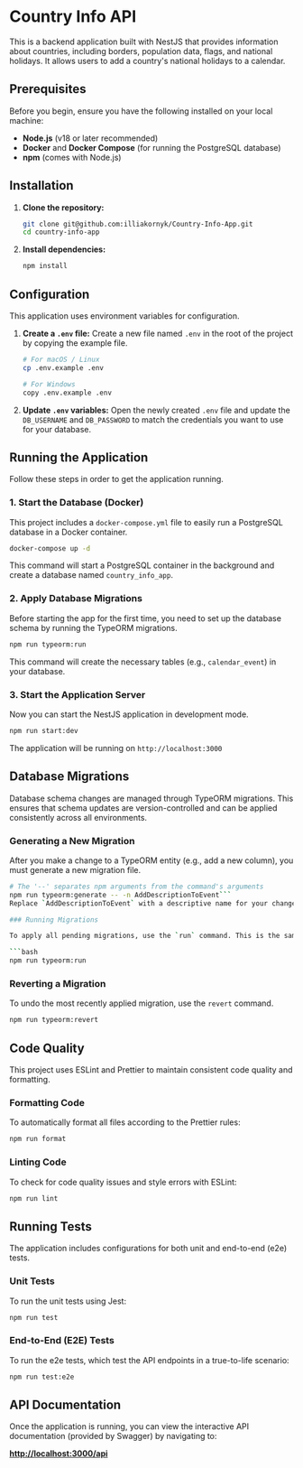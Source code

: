 # Country Info API

This is a backend application built with NestJS that provides information about countries, including borders, population data, flags, and national holidays. It allows users to add a country's national holidays to a calendar.

## Prerequisites

Before you begin, ensure you have the following installed on your local machine:

- **Node.js** (v18 or later recommended)
- **Docker** and **Docker Compose** (for running the PostgreSQL database)
- **npm** (comes with Node.js)

## Installation

1.  **Clone the repository:**

    ```bash
    git clone git@github.com:illiakornyk/Country-Info-App.git
    cd country-info-app
    ```

2.  **Install dependencies:**
    ```bash
    npm install
    ```

## Configuration

This application uses environment variables for configuration.

1.  **Create a `.env` file:**
    Create a new file named `.env` in the root of the project by copying the example file.

    ```bash
    # For macOS / Linux
    cp .env.example .env

    # For Windows
    copy .env.example .env
    ```

2.  **Update `.env` variables:**
    Open the newly created `.env` file and update the `DB_USERNAME` and `DB_PASSWORD` to match the credentials you want to use for your database.

## Running the Application

Follow these steps in order to get the application running.

### 1. Start the Database (Docker)

This project includes a `docker-compose.yml` file to easily run a PostgreSQL database in a Docker container.

```bash
docker-compose up -d
```

This command will start a PostgreSQL container in the background and create a database named `country_info_app`.

### 2. Apply Database Migrations

Before starting the app for the first time, you need to set up the database schema by running the TypeORM migrations.

```bash
npm run typeorm:run
```

This command will create the necessary tables (e.g., `calendar_event`) in your database.

### 3. Start the Application Server

Now you can start the NestJS application in development mode.

```bash
npm run start:dev
```

The application will be running on `http://localhost:3000`

## Database Migrations

Database schema changes are managed through TypeORM migrations. This ensures that schema updates are version-controlled and can be applied consistently across all environments.

### Generating a New Migration

After you make a change to a TypeORM entity (e.g., add a new column), you must generate a new migration file.

````bash
# The '--' separates npm arguments from the command's arguments
npm run typeorm:generate -- -n AddDescriptionToEvent```
Replace `AddDescriptionToEvent` with a descriptive name for your change. This command will compare your entities with the database schema and create a new migration file in `src/typeorm/migrations/`.

### Running Migrations

To apply all pending migrations, use the `run` command. This is the same command used during the initial setup.

```bash
npm run typeorm:run
````

### Reverting a Migration

To undo the most recently applied migration, use the `revert` command.

```bash
npm run typeorm:revert
```

## Code Quality

This project uses ESLint and Prettier to maintain consistent code quality and formatting.

### Formatting Code

To automatically format all files according to the Prettier rules:

```bash
npm run format
```

### Linting Code

To check for code quality issues and style errors with ESLint:

```bash
npm run lint
```

## Running Tests

The application includes configurations for both unit and end-to-end (e2e) tests.

### Unit Tests

To run the unit tests using Jest:

```bash
npm run test
```

### End-to-End (E2E) Tests

To run the e2e tests, which test the API endpoints in a true-to-life scenario:

```bash
npm run test:e2e
```

## API Documentation

Once the application is running, you can view the interactive API documentation (provided by Swagger) by navigating to:

[**http://localhost:3000/api**](http://localhost:3000/api)
